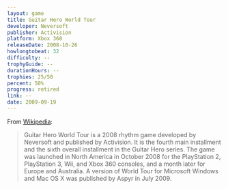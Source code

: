 ```yaml
---
layout: game
title: Guitar Hero World Tour
developer: Neversoft
publisher: Activision
platform: Xbox 360
releaseDate: 2008-10-26
howlongtobeat: 32
difficulty: --
trophyGuide: --
durationHours: --
trophies: 25/50
percent: 50%
progress: retired
link: --
date: 2009-09-19
---
```


From [Wikipedia](https://en.wikipedia.org/wiki/Guitar_Hero_World_Tour):

> Guitar Hero World Tour is a 2008 rhythm game developed by Neversoft and published by Activision. It is the fourth main installment and the sixth overall installment in the Guitar Hero series. The game was launched in North America in October 2008 for the PlayStation 2, PlayStation 3, Wii, and Xbox 360 consoles, and a month later for Europe and Australia. A version of World Tour for Microsoft Windows and Mac OS X was published by Aspyr in July 2009.
